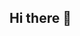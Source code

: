 ## Hi there 👋

<link rel="stylesheet" type='text/css' href="https://cdn.jsdelivr.net/gh/devicons/devicon@latest/devicon.min.css" />
